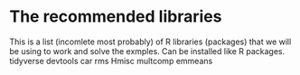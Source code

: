 # The recommended libraries
This is a list (incomlete most probably) of R libraries (packages) that we will be using to work and solve the exmples. Can be installed like R packages.
tidyverse
devtools
car
rms
Hmisc
multcomp
emmeans
